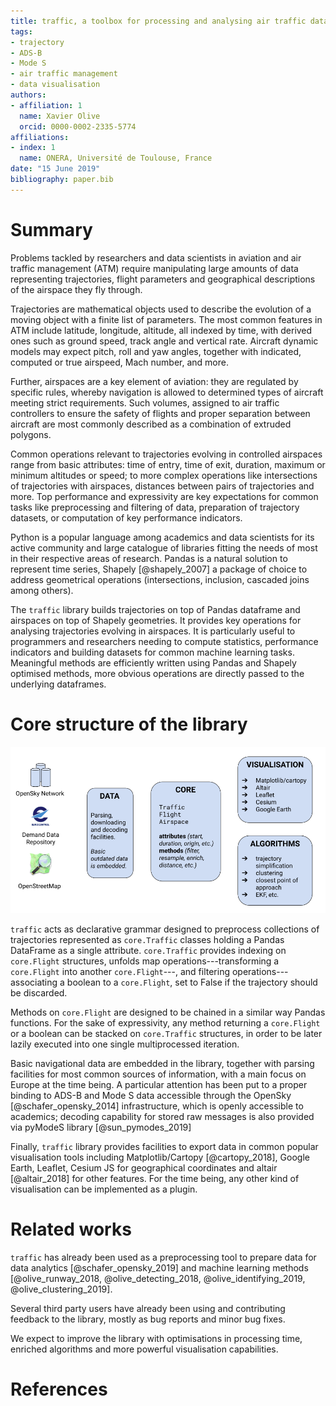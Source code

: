 ```yaml
---
title: traffic, a toolbox for processing and analysing air traffic data
tags:
- trajectory
- ADS-B
- Mode S
- air traffic management
- data visualisation
authors:
- affiliation: 1
  name: Xavier Olive
  orcid: 0000-0002-2335-5774
affiliations:
- index: 1
  name: ONERA, Université de Toulouse, France
date: "15 June 2019"
bibliography: paper.bib
---
```


# Summary


Problems tackled by researchers and data scientists in aviation and air traffic
management (ATM) require manipulating large amounts of data representing
trajectories, flight parameters and geographical descriptions of the airspace
they fly through.

Trajectories are mathematical objects used to describe the evolution of a moving
object with a finite list of parameters. The most common features in ATM include
latitude, longitude, altitude, all indexed by time, with derived ones such as
ground speed, track angle and vertical rate. Aircraft dynamic models may expect
pitch, roll and yaw angles, together with indicated, computed or true airspeed,
Mach number, and more.

Further, airspaces are a key element of aviation: they are regulated by specific
rules, whereby navigation is allowed to determined types of aircraft meeting
strict requirements. Such volumes, assigned to air traffic controllers to ensure
the safety of flights and proper separation between aircraft are most commonly
described as a combination of extruded polygons.

Common operations relevant to trajectories evolving in controlled airspaces
range from basic attributes: time of entry, time of exit, duration, maximum
or minimum altitudes or speed; to more complex operations like intersections of
trajectories with airspaces, distances between pairs of trajectories and more.
Top performance and expressivity are key expectations for common tasks like
preprocessing and filtering of data, preparation of trajectory datasets, or
computation of key performance indicators.

Python is a popular language among academics and data scientists for its active
community and large catalogue of libraries fitting the needs of most in their
respective areas of research. Pandas is a natural solution to represent time
series, Shapely [@shapely_2007] a package of choice to address
geometrical operations (intersections, inclusion, cascaded joins among others).

The `traffic` library builds trajectories on top of Pandas dataframe and
airspaces on top of Shapely geometries. It provides key operations for analysing
trajectories evolving in airspaces. It is particularly useful to programmers and
researchers needing to compute statistics, performance indicators and building
datasets for common machine learning tasks. Meaningful methods are efficiently
written using Pandas and Shapely optimised methods, more obvious operations are
directly passed to the underlying dataframes.

# Core structure of the library

![Architecture of the library](architecture.png)

`traffic` acts as declarative grammar designed to preprocess collections of
trajectories represented as `core.Traffic` classes holding a Pandas DataFrame as
a single attribute. `core.Traffic` provides indexing on `core.Flight`
structures, unfolds map operations---transforming a `core.Flight` into another
`core.Flight`---, and filtering operations---associating a boolean to a
`core.Flight`, set to False if the trajectory should be discarded.

Methods on `core.Flight` are designed to be chained in a similar way Pandas
functions. For the sake of expressivity, any method returning a `core.Flight` or
a boolean can be stacked on `core.Traffic` structures, in order to be later
lazily executed into one single multiprocessed iteration.

Basic navigational data are embedded in the library, together with parsing
facilities for most common sources of information, with a main focus on Europe
at the time being. A particular attention has been put to a proper binding to
ADS-B and Mode S data accessible through the OpenSky [@schafer_opensky_2014]
infrastructure, which is openly accessible to academics; decoding capability for
stored raw messages is also provided via pyModeS library [@sun_pymodes_2019]

Finally, `traffic` library provides facilities to export data in common popular
visualisation tools including Matplotlib/Cartopy [@cartopy_2018], Google Earth,
Leaflet, Cesium JS for geographical coordinates and altair [@altair_2018] for
other features. For the time being, any other kind of visualisation can be
implemented as a plugin.

# Related works

`traffic` has already been used as a preprocessing tool to prepare data for data
analytics [@schafer_opensky_2019] and machine learning methods
[@olive_runway_2018, @olive_detecting_2018, @olive_identifying_2019,
@olive_clustering_2019].

Several third party users have already been using and contributing feedback to
the library, mostly as bug reports and minor bug fixes.

We expect to improve the library with optimisations in processing time, enriched
algorithms and more powerful visualisation capabilities.

# References


